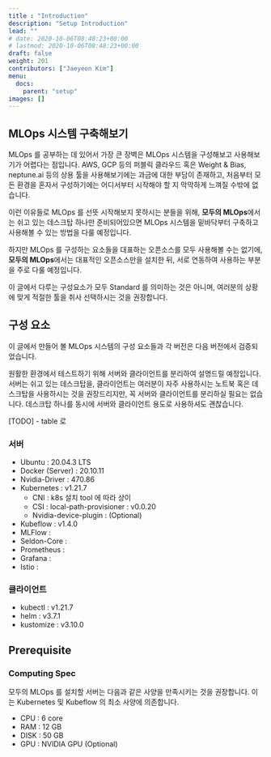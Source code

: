 ```yaml
---
title : "Introduction"
description: "Setup Introduction"
lead: ""
# date: 2020-10-06T08:48:23+00:00
# lastmod: 2020-10-06T08:48:23+00:00
draft: false
weight: 201
contributors: ["Jaeyeon Kim"]
menu:
  docs:
    parent: "setup"
images: []
---
```


## MLOps 시스템 구축해보기

MLOps 를 공부하는 데 있어서 가장 큰 장벽은 MLOps 시스템을 구성해보고 사용해보기가 어렵다는 점입니다. AWS, GCP 등의 퍼블릭 클라우드 혹은 Weight & Bias, neptune.ai 등의 상용 툴을 사용해보기에는 과금에 대한 부담이 존재하고, 처음부터 모든 환경을 혼자서 구성하기에는 어디서부터 시작해야 할 지 막막하게 느껴질 수밖에 없습니다.

이런 이유들로 MLOps 를 선뜻 시작해보지 못하시는 분들을 위해, **모두의 MLOps**에서는 쉬고 있는 데스크탑 하나만 준비되어있으면 MLOps 시스템을 밑바닥부터 구축하고 사용해볼 수 있는 방법을 다룰 예정입니다.

하지만 MLOps 를 구성하는 요소들을 대표하는 오픈소스를 모두 사용해볼 수는 없기에, **모두의 MLOps**에서는 대표적인 오픈소스만을 설치한 뒤, 서로 연동하여 사용하는 부분을 주로 다룰 예정입니다.

이 글에서 다루는 구성요소가 모두 Standard 를 의미하는 것은 아니며, 여러분의 상황에 맞게 적절한 툴을 취사 선택하시는 것을 권장합니다.

## 구성 요소

이 글에서 만들어 볼 MLOps 시스템의 구성 요소들과 각 버전은 다음 버전에서 검증되었습니다.

원활한 환경에서 테스트하기 위해 서버와 클라이언트를 분리하여 설명드릴 예정입니다. 서버는 쉬고 있는 데스크탑을, 클라이언트는 여러분이 자주 사용하시는 노트북 혹은 데스크탑을 사용하시는 것을 권장드리지만, 꼭 서버와 클라이언트를 분리하실 필요는 없습니다. 데스크탑 하나를 동시에 서버와 클라이언트 용도로 사용하셔도 괜찮습니다.

[TODO] - table 로

### 서버

- Ubuntu : 20.04.3 LTS
- Docker (Server) : 20.10.11
- Nvidia-Driver : 470.86
- Kubernetes : v1.21.7
  - CNI : k8s 설치 tool 에 따라 상이
  - CSI : local-path-provisioner : v0.0.20
  - Nvidia-device-plugin : (Optional)
- Kubeflow : v1.4.0
- MLFlow :
- Seldon-Core :
- Prometheus :
- Grafana :
- Istio :

### 클라이언트

- kubectl : v1.21.7
- helm : v3.7.1
- kustomize : v3.10.0

## Prerequisite

### Computing Spec

모두의 MLOps 를 설치할 서버는 다음과 같은 사양을 만족시키는 것을 권장합니다. 이는 Kubernetes 및 Kubeflow 의 최소 사양에 의존합니다.

- CPU : 6 core
- RAM : 12 GB
- DISK : 50 GB
- GPU : NVIDIA GPU (Optional)
